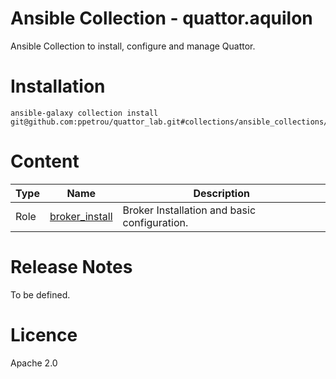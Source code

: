 # Ansible Collection - quattor.aquilon

Ansible Collection to install, configure and manage Quattor.

# Installation

```
ansible-galaxy collection install git@github.com:ppetrou/quattor_lab.git#collections/ansible_collections/quattor/aquilon/
```

# Content

|Type|Name|Description
|---|---|---
|Role|[broker_install](roles/broker_install/README.md) |Broker Installation and basic configuration.


# Release Notes

To be defined.

# Licence

Apache 2.0

